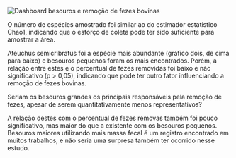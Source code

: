 
![Dashboard besouros e remoção de fezes bovinas](https://user-images.githubusercontent.com/98422036/181303458-866d9229-0b1b-4926-bd6f-a9a49abc6e4a.png)

O número de espécies amostrado foi similar ao do estimador estatístico Chao1, indicando que o esforço de coleta pode ter sido suficiente para amostrar a área.

Ateuchus semicribratus foi a espécie mais abundante (gráfico dois, de cima para baixo) e besouros pequenos foram os mais encontrados. Porém, a relação entre estes e o percentual de fezes removidas foi baixo e não significativo (p > 0,05), indicando que pode ter outro fator influenciando a remoção de fezes bovinas. 

Seriam os besouros grandes os principais responsáveis pela remoção de fezes, apesar de serem quantitativamente menos representativos?

A relação destes com o percentual de fezes removas também foi pouco significativo, mas maior do que a existente com os besouros pequenos. Besouros maiores utilizando mais massa fecal é um registro encontrado em muitos trabalhos, e não seria uma surpresa também ter ocorrido nesse estudo.
